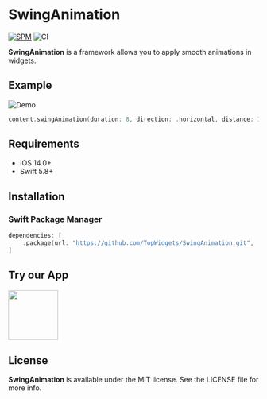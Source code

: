 # SwingAnimation
[![SPM](https://img.shields.io/badge/SPM-supported-DE5C43.svg?style=flat)](https://swift.org/package-manager/)
![CI](https://github.com/TopWidgets/SwingAnimation/actions/workflows/push.yml/badge.svg)

**SwingAnimation** is a framework allows you to apply smooth animations in widgets.

## Example

![Demo](./Demo.gif)


```swift
content.swingAnimation(duration: 8, direction: .horizontal, distance: 100)
```

## Requirements

* iOS 14.0+
* Swift 5.8+

## Installation

### Swift Package Manager

```swift
dependencies: [
    .package(url: "https://github.com/TopWidgets/SwingAnimation.git", .upToNextMajor(from: "1.0.0"))
]
```

## Try our App
<a href = "https://apps.apple.com/cn/app/Top-Widgets⁺/id6446477593">
<img src = "https://is1-ssl.mzstatic.com/image/thumb/Purple126/v4/90/e1/ed/90e1edd7-1c19-9b0c-2996-accda8cfddca/AppIcon-1x_U007ephone-85-220.png/246x0w.png"
    style = "width:100;height:100px;"    
    /></a>

## License

**SwingAnimation** is available under the MIT license. See the LICENSE file for more info.
